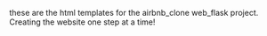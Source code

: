 these are the html templates for the airbnb_clone web_flask project. Creating the website one step at a time!

